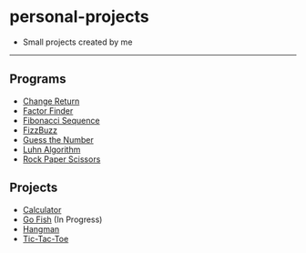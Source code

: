 # personal-projects
- Small projects created by me
---
## Programs
- [Change Return](./programs/ChangeReturn.cpp)
- [Factor Finder](./programs/FactorFinder.cpp)
- [Fibonacci Sequence](./programs/FibonacciSequence.cpp)
- [FizzBuzz](./programs/FizzBuzz.cpp)
- [Guess the Number](./programs/GuessTheNumber.cpp)
- [Luhn Algorithm](./programs/LuhnAlgorithm.cpp)
- [Rock Paper Scissors](./programs/RockPaperScissors.cpp)

## Projects
- [Calculator](./projects/Calculator)
- [Go Fish](./projects/Go%20Fish) (In Progress)
- [Hangman](./projects/Hangman)
- [Tic-Tac-Toe](./projects/Tic-Tac-Toe)
